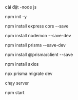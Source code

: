 cài đặt
-node js

npm init -y

npm install express cors  --save

npm install nodemon --save-dev 

npm install prisma --save-dev 

npm install @prisma/client --save 

npm install axios

npx prisma migrate dev 

chạy server

npm start